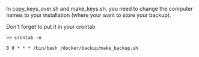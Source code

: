In copy_keys_over.sh and make_keys.sh, you need to change the computer names to your installation (where your want to store your backup).

Don't forget to put it in your crontab

```
>> crontab -e
```

```
0 0 * * * /bin/bash /docker/backup/make_backup.sh
```

